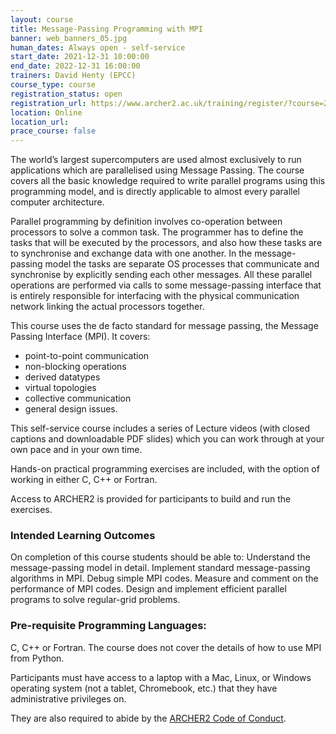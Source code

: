 ```yaml
---
layout: course
title: Message-Passing Programming with MPI
banner: web_banners_05.jpg 
human_dates: Always open - self-service 
start_date: 2021-12-31 10:00:00
end_date: 2022-12-31 16:00:00
trainers: David Henty (EPCC)
course_type: course
registration_status: open
registration_url: https://www.archer2.ac.uk/training/register/?course=210000-mpi-self-service
location: Online
location_url:
prace_course: false
---
```



The world’s largest supercomputers are used almost exclusively to run
applications which are parallelised using Message Passing. The course
covers all the basic knowledge required to write parallel programs
using this programming model, and is directly applicable to almost
every parallel computer architecture.

Parallel programming by definition involves co-operation between
processors to solve a common task. The programmer has to define the
tasks that will be executed by the processors, and also how these
tasks are to synchronise and exchange data with one another. In the
message-passing model the tasks are separate OS processes that
communicate and synchronise by explicitly sending each other
messages. All these parallel operations are performed via calls to
some message-passing interface that is entirely responsible for
interfacing with the physical communication network linking the actual
processors together.

This course uses the de facto standard for message passing, the
Message Passing Interface (MPI). It covers:

- point-to-point communication
- non-blocking operations
- derived datatypes
- virtual topologies
- collective communication
- general design issues.

This self-service course includes a series of Lecture videos (with
closed captions and downloadable PDF slides) which you can work through at
your own pace and in your own time.

Hands-on practical programming exercises are included, with the option
of working in either C, C++ or Fortran.
 
Access to ARCHER2 is provided for participants to build and run the exercises.

### Intended Learning Outcomes

On completion of this course students should be able to: Understand
the message-passing model in detail. Implement standard
message-passing algorithms in MPI. Debug simple MPI codes. Measure and
comment on the performance of MPI codes. Design and implement
efficient parallel programs to solve regular-grid problems.

### Pre-requisite Programming Languages:

C, C++ or Fortran. The course does not cover the details of how to use MPI from Python.

Participants must have access to a laptop with a Mac, Linux, or
Windows operating system (not a tablet, Chromebook, etc.) that they
have administrative privileges on.

They are also required to abide by the [ARCHER2  Code of Conduct](../../../about/policies/code-of-conduct.html). 

<section id="service">
</section>


